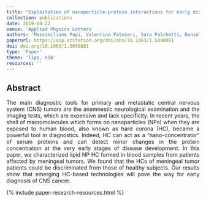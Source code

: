 ```yaml
---
title: "Exploitation of nanoparticle-protein interactions for early disease detection"
collection: publications
date: 2019-04-22
venue: 'Applied Physics Letters'
authors: 'Massimiliano Papi, Valentina Palmieri, Sara Palchetti, Daniela Pozzi, Luca Digiacomo, Elia Guadagno, Marialaura del Basso De Caro, Marina Di Domenico, Serena Ricci, Roberto Pani, Morteza Mahmoudi, Angelina Di Carlo, Giulio Caracciolo'
paperurl: https://aip.scitation.org/doi/abs/10.1063/1.5098081
doi: doi.org/10.1063/1.5098081
type: 'Paper'
theme: 'lipo, nib'
resources: ''
---
```


<h2> Abstract </h2>
<p align= "justify">
The main diagnostic tools for primary and metastatic central nervous system (CNS) tumors are the anamnestic neurological examination and the imaging tests, which are expensive and lack specificity. In recent years, the shell of macromolecules which forms on nanoparticles (NPs) when they are exposed to human blood, also known as hard corona (HC), became a powerful tool in diagnostics. Indeed, HC can act as a “nano-concentrator” of serum proteins and can detect minor changes in the protein concentration at the very early stages of disease development. In this paper, we characterized lipid NP HC formed in blood samples from patients affected by meningeal tumors. We found that the HCs of meningeal tumor patients could be discriminated from those of healthy subjects. Our results show that emerging HC-based technologies will pave the way for early diagnosis of CNS cancer.

{% include paper-research-resources.html %}
